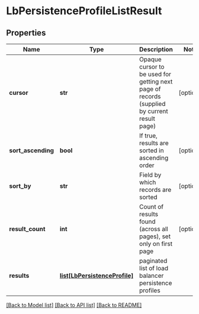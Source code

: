 # LbPersistenceProfileListResult

## Properties
Name | Type | Description | Notes
------------ | ------------- | ------------- | -------------
**cursor** | **str** | Opaque cursor to be used for getting next page of records (supplied by current result page) | [optional] 
**sort_ascending** | **bool** | If true, results are sorted in ascending order | [optional] 
**sort_by** | **str** | Field by which records are sorted | [optional] 
**result_count** | **int** | Count of results found (across all pages), set only on first page | [optional] 
**results** | [**list[LbPersistenceProfile]**](LbPersistenceProfile.md) | paginated list of load balancer persistence profiles | 

[[Back to Model list]](../README.md#documentation-for-models) [[Back to API list]](../README.md#documentation-for-api-endpoints) [[Back to README]](../README.md)

